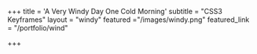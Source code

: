 +++
title = 'A <span class= "dark-red">Very Windy</span> Day One Cold Morning'
subtitle = "CSS3 Keyframes"
layout = "windy"
featured ="/images/windy.png"
featured_link = "/portfolio/wind"

+++
